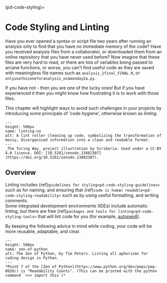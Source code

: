 (pd-code-styling)=
# Code Styling and Linting

Have you ever opened a syntax or script file two years after running an analysis only to find that you have no immediate memory of the code?
Have you received analysis files from a collaborator, or downloaded them from an online repository that you have never used before?
Now imagine that these files are very hard to read, or there are lots of variables being passed to arcane functions, or worse, you can't find useful code as they are saved with meaningless file names such as `analysis_1final_FINAL.R`, or `onlyusethisoneforanalysis_onamonday2a.py`.

If you have not - then you are one of the lucky ones!
But if you have experienced it then you might know how frustrating it is to work with those files.

This chapter will highlight ways to avoid such challenges in your projects by introducing some principals of 'code hygiene', otherwise known as *linting*.

```{figure} ../figures/linting-no.*
---
height: 500px
name: linting-no
alt: A lint roller cleaning up code, symbolizing the transformation of messy, disorganised information into a clean and readable format.
---
_The Turing Way_ project illustration by Scriberia. Used under a CC-BY 4.0 licence. DOI: [10.5281/zenodo.13882307](https://doi.org/10.5281/zenodo.13882307).
```

## Overview

Linting includes {ref}`guidelines for styling<pd-code-styling-guidelines>` such as for naming, and ensuring that {ref}`code is human readable<pd-code-styling-readability>` such as by using useful formatting, and writing comments.  
Some integrated development environments (IDEs) include automatic linting, but there are free {ref}`packages and tools for linting<pd-code-styling-tools>` that will lint code for you (for example, [autopep8](https://pypi.org/project/autopep8/)).

By keeping the following advice in mind while coding, your code will be more reusable, adaptable, and clear.

```{figure} ../figures/zen-of-python.*
---
height: 500px
name: zen-of-python
alt: The Zen of Python, by Tim Peters. Listing all aphorisms for coding design in Python.
---
*Point 7 of the [Zen of Python](https://www.python.org/dev/peps/pep-0020/) is "Readability Counts". (This can be printed with the python command `>>> import this`)*
```
